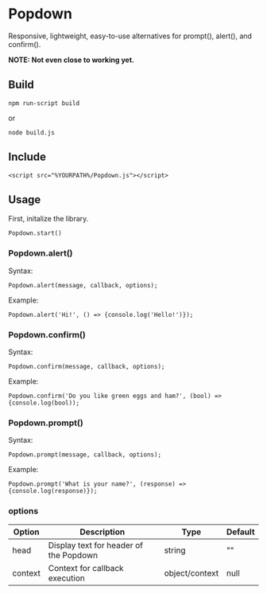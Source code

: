 # Popdown
 Responsive, lightweight, easy-to-use alternatives for prompt(), alert(), and confirm().
 
 **NOTE: Not even close to working yet.**

## Build
```
npm run-script build
```
or
```
node build.js
```

## Include
```
<script src="%YOURPATH%/Popdown.js"></script>
```

## Usage
First, initalize the library.
```
Popdown.start()
```

### Popdown.alert()
Syntax:
```
Popdown.alert(message, callback, options);
```
Example:
```
Popdown.alert('Hi!', () => {console.log('Hello!')});
```

### Popdown.confirm()
Syntax:
```
Popdown.confirm(message, callback, options);
```
Example:
```
Popdown.confirm('Do you like green eggs and ham?', (bool) => {console.log(bool));
```

### Popdown.prompt()
Syntax:
```
Popdown.prompt(message, callback, options);
```
Example:
```
Popdown.prompt('What is your name?', (response) => {console.log(response)});
```

### options
| Option  | Description                            | Type           | Default |
|---------|----------------------------------------|----------------|---------|
| head    | Display text for header of the Popdown | string         | ""      |
| context | Context for callback execution         | object/context | null    |